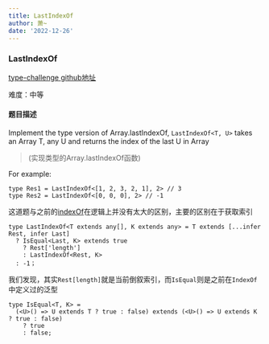 ```yaml
---
title: LastIndexOf
author: 萧~
date: '2022-12-26'
---
```


### LastIndexOf

[type-challenge github地址](https://github.com/type-challenges/type-challenges/blob/main/questions/05317-medium-lastindexof/README.md)

难度：中等

#### 题目描述

Implement the type version of Array.lastIndexOf, ```LastIndexOf<T, U>``` takes an Array T, any U and returns the index of the last U in Array 

>(实现类型的Array.lastIndexOf函数)

For example:

```
type Res1 = LastIndexOf<[1, 2, 3, 2, 1], 2> // 3
type Res2 = LastIndexOf<[0, 0, 0], 2> // -1
```

这道题与之前的[indexOf](./IndexOf.md)在逻辑上并没有太大的区别，主要的区别在于获取索引

```
type LastIndexOf<T extends any[], K extends any> = T extends [...infer Rest, infer Last]
  ? IsEqual<Last, K> extends true
    ? Rest['length']
    : LastIndexOf<Rest, K>
  : -1；
```

我们发现，其实```Rest[length]```就是当前倒叙索引，而```IsEqual```则是之前在```IndexOf```中定义过的泛型

```
type IsEqual<T, K> =
  (<U>() => U extends T ? true : false) extends (<U>() => U extends K ? true : false)
    ? true
    : false;
```